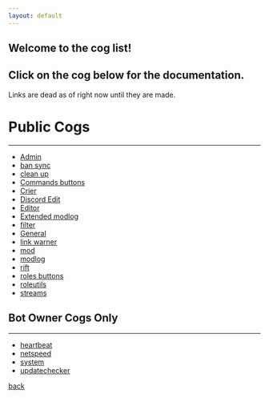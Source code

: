 ```yaml
---
layout: default
---
```


## Welcome to the cog list!
## Click on the cog below for the documentation.
Links are dead as of right now until they are made.


# Public Cogs
* * *
*   [Admin](./admin.html)
*   [ban sync](./cog-list.html)
*   [clean up](./cog-list.html)
*   [Commands buttons](./cog-list.html)
*   [Crier](./cog-list.html)
*   [Discord Edit](./cog-list.html)
*   [Editor](./cog-list.html)
*   [Extended modlog](./cog-list.html)
*   [filter](./cog-list.html)
*   [General](./cog-list.html)
*   [link warner](./cog-list.html)
*   [mod](./cog-list.html)
*   [modlog](./cog-list.html)
*   [rift](./cog-list.html)
*   [roles buttons](./cog-list.html)
*   [roleutils](./cog-list.html)
*   [streams](./cog-list.html)

## Bot Owner Cogs Only
* * *
*   [heartbeat](./cog-list.html)
*   [netspeed](./cog-list.html)
*   [system](./cog-list.html)
*   [updatechecker](./cog-list.html)


[back](./index.html)